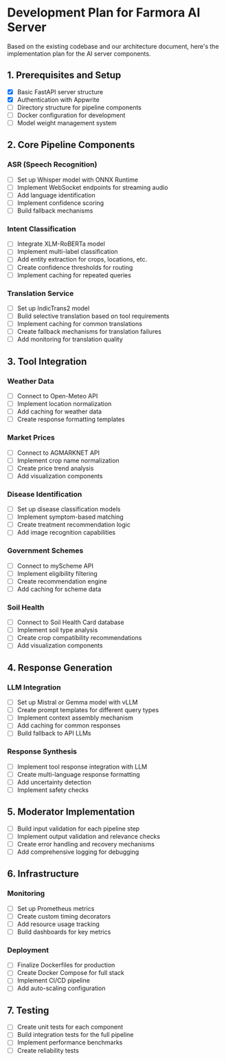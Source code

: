 # Development Plan for Farmora AI Server

Based on the existing codebase and our architecture document, here's the implementation plan for the AI server components.

## 1. Prerequisites and Setup

- [x] Basic FastAPI server structure
- [x] Authentication with Appwrite
- [ ] Directory structure for pipeline components
- [ ] Docker configuration for development
- [ ] Model weight management system

## 2. Core Pipeline Components

### ASR (Speech Recognition)
- [ ] Set up Whisper model with ONNX Runtime
- [ ] Implement WebSocket endpoints for streaming audio
- [ ] Add language identification
- [ ] Implement confidence scoring
- [ ] Build fallback mechanisms

### Intent Classification
- [ ] Integrate XLM-RoBERTa model
- [ ] Implement multi-label classification
- [ ] Add entity extraction for crops, locations, etc.
- [ ] Create confidence thresholds for routing
- [ ] Implement caching for repeated queries

### Translation Service
- [ ] Set up IndicTrans2 model
- [ ] Build selective translation based on tool requirements
- [ ] Implement caching for common translations
- [ ] Create fallback mechanisms for translation failures
- [ ] Add monitoring for translation quality

## 3. Tool Integration

### Weather Data
- [ ] Connect to Open-Meteo API
- [ ] Implement location normalization
- [ ] Add caching for weather data
- [ ] Create response formatting templates

### Market Prices
- [ ] Connect to AGMARKNET API
- [ ] Implement crop name normalization
- [ ] Create price trend analysis
- [ ] Add visualization components

### Disease Identification
- [ ] Set up disease classification models
- [ ] Implement symptom-based matching
- [ ] Create treatment recommendation logic
- [ ] Add image recognition capabilities

### Government Schemes
- [ ] Connect to myScheme API
- [ ] Implement eligibility filtering
- [ ] Create recommendation engine
- [ ] Add caching for scheme data

### Soil Health
- [ ] Connect to Soil Health Card database
- [ ] Implement soil type analysis
- [ ] Create crop compatibility recommendations
- [ ] Add visualization components

## 4. Response Generation

### LLM Integration
- [ ] Set up Mistral or Gemma model with vLLM
- [ ] Create prompt templates for different query types
- [ ] Implement context assembly mechanism
- [ ] Add caching for common responses
- [ ] Build fallback to API LLMs

### Response Synthesis
- [ ] Implement tool response integration with LLM
- [ ] Create multi-language response formatting
- [ ] Add uncertainty detection
- [ ] Implement safety checks

## 5. Moderator Implementation

- [ ] Build input validation for each pipeline step
- [ ] Implement output validation and relevance checks
- [ ] Create error handling and recovery mechanisms
- [ ] Add comprehensive logging for debugging

## 6. Infrastructure

### Monitoring
- [ ] Set up Prometheus metrics
- [ ] Create custom timing decorators
- [ ] Add resource usage tracking
- [ ] Build dashboards for key metrics

### Deployment
- [ ] Finalize Dockerfiles for production
- [ ] Create Docker Compose for full stack
- [ ] Implement CI/CD pipeline
- [ ] Add auto-scaling configuration

## 7. Testing

- [ ] Create unit tests for each component
- [ ] Build integration tests for the full pipeline
- [ ] Implement performance benchmarks
- [ ] Create reliability tests

